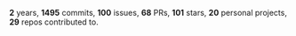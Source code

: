 **2** years, **1495** commits, **100** issues, **68** PRs, **101** stars, **20** personal projects, **29** repos contributed to.
